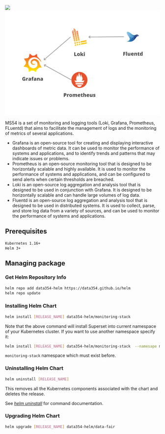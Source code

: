 <img src="https://static.wixstatic.com/media/84b0cf_beb914d4ae1c4a67a943e2a56de2b767~mv2.png/v1/fill/w_216,h_65,al_c,q_85,usm_0.66_1.00_0.01,enc_auto/logo-data354_CL.png"/>

<img src="https://github.com/data354/monitoring-stack/raw/main/technoSet.png" />

MS54 is a set of monitoring and logging tools (Loki, Grafana, Prometheus, FLuentd) that aims to facilitate the management of logs and the monitoring of metrics of several applications.

- Grafana is an open-source tool for creating and displaying interactive dashboards of metric data. It can be used to monitor the performance of systems and applications, and to identify trends and patterns that may indicate issues or problems.
- Prometheus is an open-source monitoring tool that is designed to be horizontally scalable and highly available. It is used to monitor the performance of systems and applications, and can be configured to send alerts when certain thresholds are breached.
- Loki is an open-source log aggregation and analysis tool that is designed to be used in conjunction with Grafana. It is designed to be horizontally scalable and can handle large volumes of log data.
- Fluentd is an open-source log aggregation and analysis tool that is designed to be used in distributed systems. It is used to collect, parse, and store log data from a variety of sources, and can be used to monitor the performance of systems and applications.

## **Prerequisites**

```
Kubernetes 1.16+
Helm 3+
```

## **Managing package**

### Get Helm Repository Info

```bash
helm repo add data354-helm https://data354.github.io/helm
helm repo update
```

### Installing Helm Chart

```bash
helm install [RELEASE_NAME] data354-helm/monitoring-stack
```

Note that the above command will install Superset into current namespace of your Kubernetes cluster. If you want to use another namespace specify it:

```bash
helm install [RELEASE_NAME] data354-helm/monitoring-stack  --namesape monitoring-stack 
```

``monitoring-stack`` namespace which must exist before.

### Uninstalling Helm Chart

```bash
helm uninstall [RELEASE_NAME]
```

This removes all the Kubernetes components associated with the chart and deletes the release.

See [*helm uninstall*](https://helm.sh/docs/helm/helm_uninstall/) for command documentation.

### Upgrading Helm Chart

```bash
helm upgrade [RELEASE_NAME] data354-helm/data-fair
```
